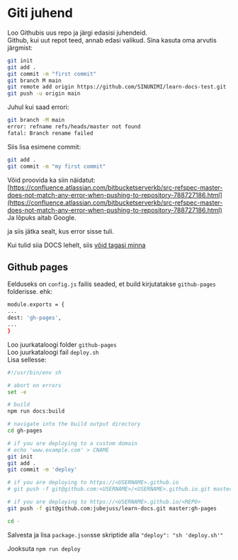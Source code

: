 # Giti juhend

Loo Githubis uus repo ja järgi edasisi juhendeid.  
Github, kui uut repot teed, annab edasi valikud. Sina kasuta oma arvutis järgmist:

```bash
git init
git add .
git commit -m "first commit"
git branch M main
git remote add origin https://github.com/SINUNIMI/learn-docs-test.git
git push -u origin main
```

Juhul kui saad errori:

```bash
git branch -M main
error: refname refs/heads/master not found
fatal: Branch rename failed
```

Siis lisa esimene commit:

```bash
git add .
git commit -m "my first commit"
```

Võid proovida ka siin näidatut: [https://confluence.atlassian.com/bitbucketserverkb/src-refspec-master-does-not-match-any-error-when-pushing-to-repository-788727186.html](https://confluence.atlassian.com/bitbucketserverkb/src-refspec-master-does-not-match-any-error-when-pushing-to-repository-788727186.html)  
Ja lõpuks aitab Google.

ja siis jätka sealt, kus error sisse tuli.

Kui tulid siia DOCS lehelt, siis [võid tagasi minna](../vpdocs/README.md/#deploy)

## Github pages

Eelduseks on `config.js` failis seaded, et build kirjutatakse `github-pages` folderisse. ehk:

```bash
module.exports = {
...
dest: 'gh-pages',
...
}
```

Loo juurkataloogi folder `github-pages`  
Loo juurkataloogi fail `deploy.sh`  
Lisa sellesse:

```bash
#!/usr/bin/env sh

# abort on errors
set -e

# build
npm run docs:build

# navigate into the build output directory
cd gh-pages

# if you are deploying to a custom domain
# echo 'www.example.com' > CNAME
git init
git add .
git commit -m 'deploy'

# if you are deploying to https://<USERNAME>.github.io
# git push -f git@github.com:<USERNAME>/<USERNAME>.github.io.git master

# if you are deploying to https://<USERNAME>.github.io/<REPO>
git push -f git@github.com:jubejuss/learn-docs.git master:gh-pages

cd -
```

Salvesta ja lisa `package.json`sse skriptide alla `"deploy": "sh 'deploy.sh'"`

Jooksuta `npm run deploy`
